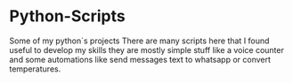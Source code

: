 # Python-Scripts
Some of my python`s projects
There are many scripts here that I found useful to develop my skills they are mostly simple stuff like a voice counter
and some automations like send messages text to whatsapp or convert temperatures.
